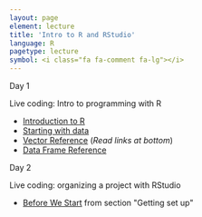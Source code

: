 ```yaml
---
layout: page
element: lecture
title: 'Intro to R and RStudio'
language: R
pagetype: lecture
symbol: <i class="fa fa-comment fa-lg"></i>
---
```



Day 1

Live coding: Intro to programming with R
* [Introduction to R](http://www.datacarpentry.org/R-ecology-lesson/01-intro-to-r.html)
* [Starting with data](http://www.datacarpentry.org/R-ecology-lesson/02-starting-with-data.html)
* [Vector Reference](http://www.r-tutor.com/r-introduction/vector) (*Read links at bottom*)
* [Data Frame Reference](http://www.r-tutor.com/r-introduction/data-frame)

Day 2

Live coding: organizing a project with RStudio

* [Before We Start](http://www.datacarpentry.org/R-ecology-lesson/00-before-we-start.html) from section "Getting set up"

